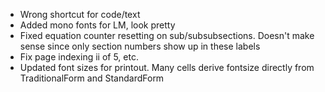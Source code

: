 - Wrong shortcut for code/text
- Added mono fonts for LM, look pretty
- Fixed equation counter resetting on sub/subsubsections. Doesn't make sense since only section numbers show up in these labels
- Fix page indexing ii of 5, etc.
- Updated font sizes for printout. Many cells derive fontsize directly from TraditionalForm and StandardForm